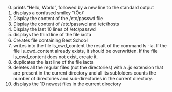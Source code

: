 0. prints “Hello, World”, followed by a new line to the standard output
1. displays a confused smiley "(Ôo)'
2. Display the content of the /etc/passwd file
3. Display the content of /etc/passwd and /etc/hosts 
4. Display the last 10 lines of /etc/passwd
6. displays the third line of the file iacta
7. Creates file containing Best School
8. writes into the file ls_cwd_content the result of the command ls -la. If the file ls_cwd_content already exists, it should be overwritten. If the file ls_cwd_content does not exist, create it.
9. duplicates the last line of the file iacta
10. deletes all the regular files (not the directories) with a .js extension that are present in the current directory and all its subfolders
 counts the number of directories and sub-directories in the current directory.
12. displays the 10 newest files in the current directory
